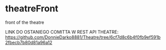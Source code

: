 # theatreFront
front of the theatre

LINK DO OSTANIEGO COMITTA W REST API THEATRE:
https://github.com/DonnieDarko8881/Theatre/tree/6cf7d8c6b4f0fb9ef591b2fbecb7b80d81a96a12
